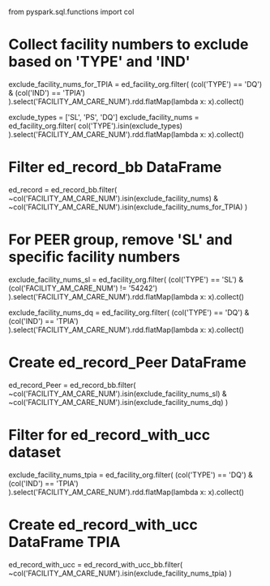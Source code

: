 from pyspark.sql.functions import col

# Collect facility numbers to exclude based on 'TYPE' and 'IND'
exclude_facility_nums_for_TPIA = ed_facility_org.filter(
    (col('TYPE') == 'DQ') & (col('IND') == 'TPIA')
).select('FACILITY_AM_CARE_NUM').rdd.flatMap(lambda x: x).collect()

exclude_types = ['SL', 'PS', 'DQ']
exclude_facility_nums = ed_facility_org.filter(
    col('TYPE').isin(exclude_types)
).select('FACILITY_AM_CARE_NUM').rdd.flatMap(lambda x: x).collect()



# Filter ed_record_bb DataFrame
ed_record = ed_record_bb.filter(
    ~col('FACILITY_AM_CARE_NUM').isin(exclude_facility_nums) &
    ~col('FACILITY_AM_CARE_NUM').isin(exclude_facility_nums_for_TPIA)
)


# For PEER group, remove 'SL' and specific facility numbers
exclude_facility_nums_sl = ed_facility_org.filter(
    (col('TYPE') == 'SL') & (col('FACILITY_AM_CARE_NUM') != '54242')
).select('FACILITY_AM_CARE_NUM').rdd.flatMap(lambda x: x).collect()

exclude_facility_nums_dq = ed_facility_org.filter(
    (col('TYPE') == 'DQ') & (col('IND') == 'TPIA')
).select('FACILITY_AM_CARE_NUM').rdd.flatMap(lambda x: x).collect()

# Create ed_record_Peer DataFrame
ed_record_Peer = ed_record_bb.filter(
    ~col('FACILITY_AM_CARE_NUM').isin(exclude_facility_nums_sl) &
    ~col('FACILITY_AM_CARE_NUM').isin(exclude_facility_nums_dq)
)



# Filter for ed_record_with_ucc dataset
exclude_facility_nums_tpia = ed_facility_org.filter(
    (col('TYPE') == 'DQ') & (col('IND') == 'TPIA')
).select('FACILITY_AM_CARE_NUM').rdd.flatMap(lambda x: x).collect()

# Create ed_record_with_ucc DataFrame TPIA
ed_record_with_ucc = ed_record_with_ucc_bb.filter(
    ~col('FACILITY_AM_CARE_NUM').isin(exclude_facility_nums_tpia)
)


